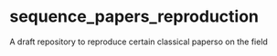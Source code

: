 # sequence_papers_reproduction
A draft repository to reproduce certain classical paperso on the field
